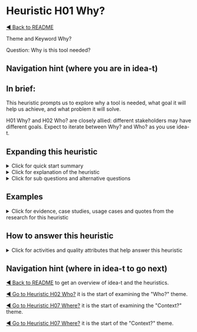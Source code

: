 <a name="TopofPage"></a>

# Heuristic H01 Why?

[◄ Back to README](../README.md)

Theme and Keyword Why?

Question: Why is this tool needed?

## Navigation hint (where you are in idea-t)

## In brief:

This heuristic prompts us to explore why a tool is needed, what goal it will help us achieve, and what problem it will solve. 

H01 Why? and H02 Who? are closely allied: different stakeholders may have different goals. Expect to iterate between Why? and Who? as you use idea-t.

## Expanding this heuristic
<details close>
  <summary>Click for quick start summary
  </summary> 

  -  Why is the tool needed?
  -  What goal does it help with?
  -  What problem does it solve?
  -  What alternatives are there to the tool?
  -  Is a tool the best option to solve the problem or achieve the goal?

  -  Goals may include decreasing time to market, increasing certainty, decreasing costs.
  -  It may be necessary to make a business case for the tool, that includes the costs, benefits, and constraints experienced both with and without the tool.
 
</details>

<details close>
  <summary>Click for explanation of the heuristic
  </summary> 

The research showed that sometimes we forget to ask "why/" a tool is needed. 

Examining the goals we want to achieve and the problems we want to ovvercome help understand whether a tool will help, or not.

If you've embarked on designing, building, or choosing a new tool to help support testing... 
Think about:

-	what problem the tool is intended to solve, and whether a tool is the best option for solving that problem. 
-	the people who are testing and the organization, and how their (different) goals need supporting. 
-	enablers and blockers to meeting those goals. 
-	both the testers and the organization have motivations to adopt or to resist a new tool, and these may be the same or may conflict.

If you are tool designer or vendor, especially if you will not use the tool yourselves, you also ask this question as:
"Why do *they* need this tool?" 
They might be different users, different customers, and other stakeholders.

Also ask "Why else?" and "Why not?"


</details>

<details close>
  
  <summary>Click for sub questions and alternative questions
  </summary> 

### Sub questions and alternative questions

Key questions to ask yourself:
-	Is there a problem to solve?
-	Is it organizational or technical or something else?
-	What is missing from the existing toolset?
-	Why does the tester need the tool?
-	Why does the organization want the tool?

### Role-based alternative questions

For tool users: Why do we need this tool?
-	Will this tool support what we are doing/want to achieve?

For tool suppliers: 
- Why do our customers need this tool?
- Why do we want to supply this tool?
- Can you design the tool to increase productivity?
-	Can you design the tool to reduce risk and increase value?
-	Can you design the tool to improve the reach and certainty of people’s work?


### Not? 
Why not? 

- What are the reasons we might not need this tool?
-	Does use of this tool cause any breach of ethical goals?
- What happens if (part of) the tool is not used?
- Should we use the tool at all?


### Else?
Why else?
-	Are there contradicting goals from different parts of the organization?



</details>

## Examples

<details close>
  
  <summary>Click for evidence, case studies, usage cases and quotes from the research for this heuristic
  </summary> 

  - Research Point: In the research leading to the design of these heuristics, we found there are often conflicting goals and expectations for the tools, and different perceptions of what problems needed resolving to enable improvement in working practices. 
  - Conflicting or unclear goals mean tool acquisition may be done in a short-term mindset. 
  - In some studies, tools were not the solution to the problem the participant was trying to address.

### Usage cases

In one usage, the heuristics started to be introduced late and the participant identified that asking **H01 Why?** can be difficult as it might force a change of mind set or a change of direction, by acknowledging different people will have different goals. While that could be exactly what is needed, it is also difficult to do because people are reluctant to change:

'In later stages, however, this question may need to be adapted. Once discussions shift toward solutions, it can be challenging to steer back to the broader "why." Different personas appear at different stages with a unique perspective on the purpose of the tool. For instance, the buyer persona’s "why" may differ significantly from that of the tool's end users. To fully understand why the tool is needed, it’s essential to ask about challenges and goals from multiple stakeholders.'

In this scenario, the participant decided to go with the Why? and Which tool? decisions as they were in place, and use the heuristics to guide their own work in planning future workshops.


### Case studies examples

TBD add a link to case study 1 summary


### Quotes from research participants

"There may be several organizations - even within one organization - with conflicting goals for the same tool [example given of password control tool] Audit versus Dev may have different views about how that might be used"

"muddling through - don't have a goal ... just want to do things ... get things done"

"change always comes with some resistance, Discussing and setting a clear, shared goal we got a better understanding and purpose to find energy and time and money to finish the transition"

" I would suggest we stop seeing tools as our main goal that will save us, or do the job for us"

</details>

## How to answer this heuristic

<details close>
  
  <summary>Click for activities and quality attributes that help answer this heuristic
  </summary> 
  
### Activities

Activities to help you understand goals include:

- [SWOT Analysis](../Activities/SWOT Analysis.md) tbd need to check link
- Gap Analysis tbd need to add this link to file in its own directory
- Contextual Inquiry tbd need to add this link to file in its own directory
- Building a Business Case tbd need to add this link to file in its own directory
- Estimating Return on Investment (ROI) tbd need to add this link to file in its own directory

### Quality Attributes
- Quality in Use Attributes: Freedom from Risk
- Product Quality Attributes: User goals, Appropriateness
- [Mapping Heuristics to Quality Attributes](tbd) tbd need to add this file in its own directory


</details>

## Navigation hint (where in idea-t to go next)

[◄ Back to README](../README.md)   to get an overview of idea-t and the heuristics. 

[◄ Go to Heuristic H02 Who?](H02-Who.md)  it is the start of examining the "Who?" theme.

[◄ Go to Heuristic H07 Where?](H07-Where.md)  it is the start of examining the "Context?" theme.

[◄ Go to Heuristic H07 Where?](H07-Where.md)  it is the start of the "Context?" theme.  
